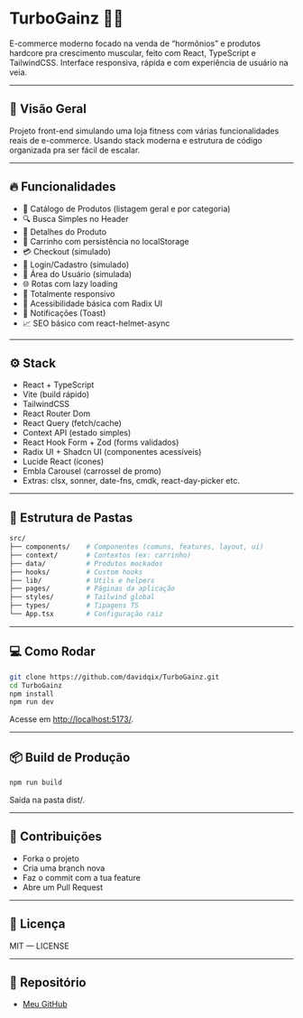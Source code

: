# TurboGainz 🏋️‍♂️

E-commerce moderno focado na venda de “hormônios” e produtos hardcore pra crescimento muscular, feito com React, TypeScript e TailwindCSS. Interface responsiva, rápida e com experiência de usuário na veia.


---

## 🚀 Visão Geral

Projeto front-end simulando uma loja fitness com várias funcionalidades reais de e-commerce. Usando stack moderna e estrutura de código organizada pra ser fácil de escalar.

---

## 🔥 Funcionalidades

- 🛒 Catálogo de Produtos (listagem geral e por categoria)
- 🔍 Busca Simples no Header
- 📄 Detalhes do Produto
- 🧺 Carrinho com persistência no localStorage
- 💳 Checkout (simulado)
- 🔐 Login/Cadastro (simulado)
- 👤 Área do Usuário (simulada)
- 🌐 Rotas com lazy loading
- 📱 Totalmente responsivo
- 🧠 Acessibilidade básica com Radix UI
- 🔔 Notificações (Toast)
- 📈 SEO básico com react-helmet-async

---

## ⚙️ Stack

- React + TypeScript
- Vite (build rápido)
- TailwindCSS
- React Router Dom
- React Query (fetch/cache)
- Context API (estado simples)
- React Hook Form + Zod (forms validados)
- Radix UI + Shadcn UI (componentes acessíveis)
- Lucide React (ícones)
- Embla Carousel (carrossel de promo)
- Extras: clsx, sonner, date-fns, cmdk, react-day-picker etc.

---

## 🧱 Estrutura de Pastas

```bash
src/
├── components/    # Componentes (comuns, features, layout, ui)
├── context/       # Contextos (ex: carrinho)
├── data/          # Produtos mockados
├── hooks/         # Custom hooks
├── lib/           # Utils e helpers
├── pages/         # Páginas da aplicação
├── styles/        # Tailwind global
├── types/         # Tipagens TS
└── App.tsx        # Configuração raiz
```

---

## 💻 Como Rodar

```bash
git clone https://github.com/davidqix/TurboGainz.git
cd TurboGainz
npm install
npm run dev
```

Acesse em [http://localhost:5173/](http://localhost:5173/).

---

## 📦 Build de Produção

```bash
npm run build
```

Saída na pasta dist/.

---

## 🤝 Contribuições

- Forka o projeto
- Cria uma branch nova
- Faz o commit com a tua feature
- Abre um Pull Request

---

## 📝 Licença

MIT — LICENSE

---

## 🔗 Repositório


- [Meu GitHub](https://github.com/davidqix)

